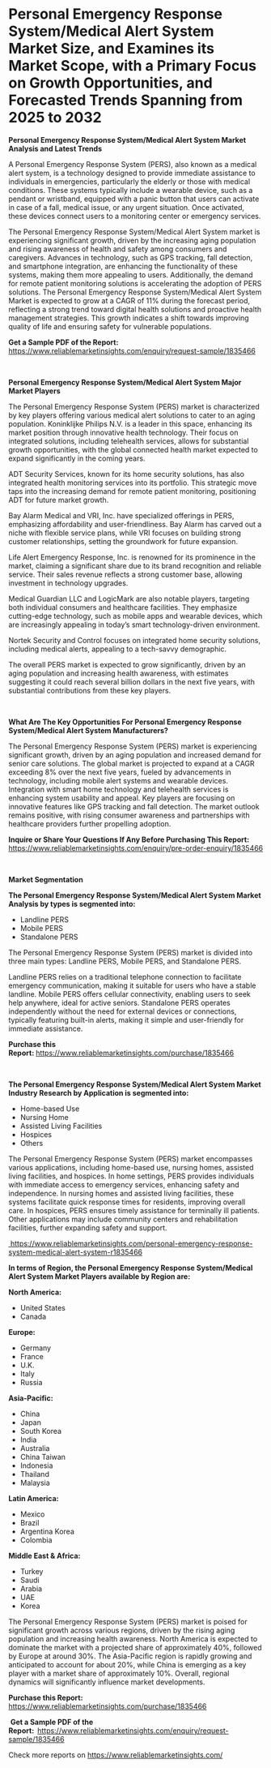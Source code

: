 <p><h1>Personal Emergency Response System/Medical Alert System Market Size, and Examines its Market Scope, with a Primary Focus on Growth Opportunities, and Forecasted Trends Spanning from 2025 to 2032</h1></p><p><strong>Personal Emergency Response System/Medical Alert System Market Analysis and Latest Trends</strong></p>
<p><p>A Personal Emergency Response System (PERS), also known as a medical alert system, is a technology designed to provide immediate assistance to individuals in emergencies, particularly the elderly or those with medical conditions. These systems typically include a wearable device, such as a pendant or wristband, equipped with a panic button that users can activate in case of a fall, medical issue, or any urgent situation. Once activated, these devices connect users to a monitoring center or emergency services.</p><p>The Personal Emergency Response System/Medical Alert System market is experiencing significant growth, driven by the increasing aging population and rising awareness of health and safety among consumers and caregivers. Advances in technology, such as GPS tracking, fall detection, and smartphone integration, are enhancing the functionality of these systems, making them more appealing to users. Additionally, the demand for remote patient monitoring solutions is accelerating the adoption of PERS solutions. The Personal Emergency Response System/Medical Alert System Market is expected to grow at a CAGR of 11% during the forecast period, reflecting a strong trend toward digital health solutions and proactive health management strategies. This growth indicates a shift towards improving quality of life and ensuring safety for vulnerable populations.</p></p>
<p><strong>Get a Sample PDF of the Report:&nbsp;</strong> <a href="https://www.reliablemarketinsights.com/enquiry/request-sample/1835466?utm_campaign=3497&utm_medium=2&utm_source=Github&utm_content=ia&utm_term=26032025&utm_id=personal-emergency-response-systemmedical-alert-system">https://www.reliablemarketinsights.com/enquiry/request-sample/1835466</a></p>
<p>&nbsp;</p>
<p><strong>Personal Emergency Response System/Medical Alert System Major Market Players</strong></p>
<p><p>The Personal Emergency Response System (PERS) market is characterized by key players offering various medical alert solutions to cater to an aging population. Koninklijke Philips N.V. is a leader in this space, enhancing its market position through innovative health technology. Their focus on integrated solutions, including telehealth services, allows for substantial growth opportunities, with the global connected health market expected to expand significantly in the coming years.</p><p>ADT Security Services, known for its home security solutions, has also integrated health monitoring services into its portfolio. This strategic move taps into the increasing demand for remote patient monitoring, positioning ADT for future market growth.</p><p>Bay Alarm Medical and VRI, Inc. have specialized offerings in PERS, emphasizing affordability and user-friendliness. Bay Alarm has carved out a niche with flexible service plans, while VRI focuses on building strong customer relationships, setting the groundwork for future expansion.</p><p>Life Alert Emergency Response, Inc. is renowned for its prominence in the market, claiming a significant share due to its brand recognition and reliable service. Their sales revenue reflects a strong customer base, allowing investment in technology upgrades.</p><p>Medical Guardian LLC and LogicMark are also notable players, targeting both individual consumers and healthcare facilities. They emphasize cutting-edge technology, such as mobile apps and wearable devices, which are increasingly appealing in today’s smart technology-driven environment.</p><p>Nortek Security and Control focuses on integrated home security solutions, including medical alerts, appealing to a tech-savvy demographic. </p><p>The overall PERS market is expected to grow significantly, driven by an aging population and increasing health awareness, with estimates suggesting it could reach several billion dollars in the next five years, with substantial contributions from these key players.</p></p>
<p>&nbsp;</p>
<p><strong>What Are The Key Opportunities For Personal Emergency Response System/Medical Alert System Manufacturers?</strong></p>
<p><p>The Personal Emergency Response System (PERS) market is experiencing significant growth, driven by an aging population and increased demand for senior care solutions. The global market is projected to expand at a CAGR exceeding 8% over the next five years, fueled by advancements in technology, including mobile alert systems and wearable devices. Integration with smart home technology and telehealth services is enhancing system usability and appeal. Key players are focusing on innovative features like GPS tracking and fall detection. The market outlook remains positive, with rising consumer awareness and partnerships with healthcare providers further propelling adoption.</p></p>
<p><strong>Inquire or Share Your Questions If Any Before Purchasing This Report:</strong> <a href="https://www.reliablemarketinsights.com/enquiry/pre-order-enquiry/1835466?utm_campaign=3497&utm_medium=2&utm_source=Github&utm_content=ia&utm_term=26032025&utm_id=personal-emergency-response-systemmedical-alert-system">https://www.reliablemarketinsights.com/enquiry/pre-order-enquiry/1835466</a></p>
<p>&nbsp;</p>
<p><strong>Market Segmentation</strong></p>
<p><strong>The Personal Emergency Response System/Medical Alert System Market Analysis by types is segmented into:</strong></p>
<p><ul><li>Landline PERS</li><li>Mobile PERS</li><li>Standalone PERS</li></ul></p>
<p><p>The Personal Emergency Response System (PERS) market is divided into three main types: Landline PERS, Mobile PERS, and Standalone PERS. </p><p>Landline PERS relies on a traditional telephone connection to facilitate emergency communication, making it suitable for users who have a stable landline. Mobile PERS offers cellular connectivity, enabling users to seek help anywhere, ideal for active seniors. Standalone PERS operates independently without the need for external devices or connections, typically featuring built-in alerts, making it simple and user-friendly for immediate assistance.</p></p>
<p><strong>Purchase this Report:&nbsp;</strong><a href="https://www.reliablemarketinsights.com/purchase/1835466?utm_campaign=3497&utm_medium=2&utm_source=Github&utm_content=ia&utm_term=26032025&utm_id=personal-emergency-response-systemmedical-alert-system">https://www.reliablemarketinsights.com/purchase/1835466</a></p>
<p>&nbsp;</p>
<p><strong>The Personal Emergency Response System/Medical Alert System Market Industry Research by Application is segmented into:</strong></p>
<p><ul><li>Home-based Use</li><li>Nursing Home</li><li>Assisted Living Facilities</li><li>Hospices</li><li>Others</li></ul></p>
<p><p>The Personal Emergency Response System (PERS) market encompasses various applications, including home-based use, nursing homes, assisted living facilities, and hospices. In home settings, PERS provides individuals with immediate access to emergency services, enhancing safety and independence. In nursing homes and assisted living facilities, these systems facilitate quick response times for residents, improving overall care. In hospices, PERS ensures timely assistance for terminally ill patients. Other applications may include community centers and rehabilitation facilities, further expanding safety and support.</p></p>
<p><a href="https://www.reliablemarketinsights.com/personal-emergency-response-system-medical-alert-system-r1835466?utm_campaign=3497&utm_medium=2&utm_source=Github&utm_content=ia&utm_term=26032025&utm_id=personal-emergency-response-systemmedical-alert-system">&nbsp;https://www.reliablemarketinsights.com/personal-emergency-response-system-medical-alert-system-r1835466</a></p>
<p><strong>In terms of Region, the Personal Emergency Response System/Medical Alert System Market Players available by Region are:</strong></p>
<p>
    <p> <strong> North America: </strong>
        <ul>
            <li>United States</li>
            <li>Canada</li>
        </ul>
        </p> 
    <p> <strong> Europe: </strong>
        <ul>
            <li>Germany</li>
            <li>France</li>
            <li>U.K.</li>
            <li>Italy</li>
            <li>Russia</li>
        </ul>
        </p> 
    <p> <strong> Asia-Pacific: </strong>
        <ul>
            <li>China</li>
            <li>Japan</li>
            <li>South Korea</li>
            <li>India</li>
            <li>Australia</li>
            <li>China Taiwan</li>
            <li>Indonesia</li>
            <li>Thailand</li>
            <li>Malaysia</li>
        </ul>
        </p> 
    <p> <strong> Latin America: </strong>
        <ul>
            <li>Mexico</li>
            <li>Brazil</li>
            <li>Argentina Korea</li>
            <li>Colombia</li>
        </ul>
        </p> 
    <p> <strong> Middle East & Africa: </strong>
        <ul>
            <li>Turkey</li>
            <li>Saudi</li>
            <li>Arabia</li>
            <li>UAE</li>
            <li>Korea</li>
        </ul>
    </p>
    </p>
<p><p>The Personal Emergency Response System (PERS) market is poised for significant growth across various regions, driven by the rising aging population and increasing health awareness. North America is expected to dominate the market with a projected share of approximately 40%, followed by Europe at around 30%. The Asia-Pacific region is rapidly growing and anticipated to account for about 20%, while China is emerging as a key player with a market share of approximately 10%. Overall, regional dynamics will significantly influence market developments.</p></p>
<p><strong>Purchase this Report: </strong><a href="https://www.reliablemarketinsights.com/purchase/1835466?utm_campaign=3497&utm_medium=2&utm_source=Github&utm_content=ia&utm_term=26032025&utm_id=personal-emergency-response-systemmedical-alert-system">https://www.reliablemarketinsights.com/purchase/1835466</a></p>
<p>&nbsp;<strong>Get a Sample PDF of the Report:&nbsp;&nbsp;</strong><a href="https://www.reliablemarketinsights.com/enquiry/request-sample/1835466?utm_campaign=3497&utm_medium=2&utm_source=Github&utm_content=ia&utm_term=26032025&utm_id=personal-emergency-response-systemmedical-alert-system">https://www.reliablemarketinsights.com/enquiry/request-sample/1835466</a></p>
<p><strong></strong></p>
<p>Check more reports on <a href="https://www.reliablemarketinsights.com/?utm_campaign=3497&utm_medium=2&utm_source=Github&utm_content=ia&utm_term=26032025&utm_id=personal-emergency-response-systemmedical-alert-system">https://www.reliablemarketinsights.com/</a></p>